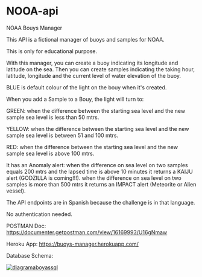 # NOOA-api
NOAA Bouys Manager

This API is a fictional manager of buoys and samples for NOAA.

This is only for educational purpose.

With this manager, you can create a buoy indicating its longitude and latitude on the sea. Then you can create samples indicating the taking hour, latitude, longitude and the current level of water elevation of the buoy.

BLUE is default colour of the light on the bouy when it's created.

When you add a Sample to a Bouy, the light will turn to:

GREEN: when the difference between the starting sea level and the new sample sea level is less than 50 mtrs.

YELLOW: when the difference between the starting sea level and the new sample sea level is between 51 and 100 mtrs.

RED: when the difference between the starting sea level and the new sample sea level is above 100 mtrs.

It has an Anomaly alert: when the difference on sea level on two samples equals 200 mtrs and the lapsed time is above 10 minutes it returns a KAIJU alert (GODZILLA is coming!!!).
when the difference on sea level on two samples is more than 500 mtrs it returns an IMPACT alert (Meteorite or Alien vessel).

The API endpoints are in Spanish because the challenge is in that language.

No authentication needed.

POSTMAN Doc: https://documenter.getpostman.com/view/16169993/U16gNmaw

Heroku App: https://buoys-manager.herokuapp.com/

Database Schema:

<a href="https://imgbb.com/"><img src="https://i.ibb.co/LnQzQvF/diagramaboyassql.png" alt="diagramaboyassql" border="0"></a>




